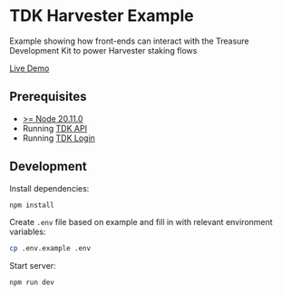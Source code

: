 # TDK Harvester Example

Example showing how front-ends can interact with the Treasure Development Kit to power Harvester staking flows

[Live Demo](https://tdk-payments-example.vercel.app)

## Prerequisites

- [>= Node 20.11.0](https://nodejs.org/en)
- Running [TDK API](../../packages/api)
- Running [TDK Login](../../packages/login)

## Development

Install dependencies:

```bash
npm install
```

Create `.env` file based on example and fill in with relevant environment variables:

```bash
cp .env.example .env
```

Start server:

```bash
npm run dev
```
